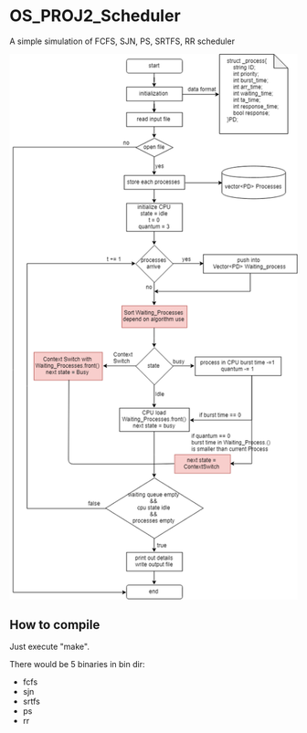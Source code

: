 # OS_PROJ2_Scheduler
A simple simulation of FCFS, SJN, PS, SRTFS, RR scheduler

![image](https://github.com/Oscarkai9139/OS_PROJ2_Scheduler/blob/master/Diagram.png)

## How to compile

Just execute "make".

There would be 5 binaries in bin dir:
- fcfs
- sjn
- srtfs
- ps
- rr
